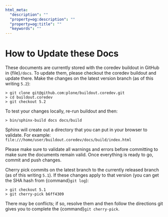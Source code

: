 ```yaml
---
html_meta:
  "description": ""
  "property=og:description": ""
  "property=og:title": ""
  "keywords": ""
---
```


# How to Update these Docs

These documents are currently stored with the coredev buildout in GitHub in {file}`/docs`.
To update them,
please checkout the coredev buildout and update there.
Make the changes on the latest version branch (as of this writing `5.2`):

```
> git clone git@github.com:plone/buildout.coredev.git
> cd buildout.coredev
> git checkout 5.2
```

To test your changes locally, re-run buildout and then:

```
> bin/sphinx-build docs docs/build
```

Sphinx will create out a directory that you can put in your browser to validate.
For example: `file:///home/user/buildout.coredev/docs/build/index.html`

Please make sure to validate all warnings and errors before committing to make sure the documents remain valid.
Once everything is ready to go, commit and push changes.

Cherry pick commits on the latest branch to the currently released branch (as of this writing `5.1`).
If these changes apply to that version (you can get the SHA hash from {command}`git log`):

```
> git checkout 5.1
> git cherry-pick b6ff4309
```

There may be conflicts; if so, resolve them and then follow the directions git gives you to complete
the {command}`git cherry-pick`.
